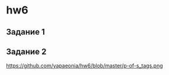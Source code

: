 # hw6
## Задание 1
[](https://github.com/yapaeonia/hw6/blob/master/due%20to%20the.png)
## Задание 2 
https://github.com/yapaeonia/hw6/blob/master/p-of-s_tags.png
